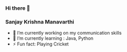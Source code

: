 ### Hi there 👋
### Sanjay Krishna Manavarthi

- 🔭 I’m currently working on my communication skills
- 🌱 I’m currently learning : Java, Python
- ⚡ Fun fact: Playing Cricket

